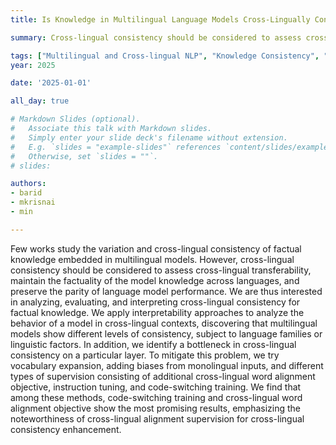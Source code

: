 ```yaml
---
title: Is Knowledge in Multilingual Language Models Cross-Lingually Consistent?

summary: Cross-lingual consistency should be considered to assess cross-lingual transferability, maintain the factuality of the model knowledge across languages, and preserve the parity of language model performance. Inspired by the classic linguistic theory that the reference of a sentence is its truth value,  we evaluate cross-lingual consistency for factual knowledge by substituting an entity with an equivalent one in other languages that shares the same reference.

tags: ["Multilingual and Cross-lingual NLP", "Knowledge Consistency", "Code-switching", "Model Parity and Consistency"]
year: 2025

date: '2025-01-01'

all_day: true

# Markdown Slides (optional).
#   Associate this talk with Markdown slides.
#   Simply enter your slide deck's filename without extension.
#   E.g. `slides = "example-slides"` references `content/slides/example-slides.md`.
#   Otherwise, set `slides = ""`.
# slides:

authors:
- barid
- mkrisnai
- min

---
```

Few works study the variation and cross-lingual consistency of factual knowledge embedded in multilingual models. However, cross-lingual consistency should be considered to assess cross-lingual transferability, maintain the factuality of the model knowledge across languages, and preserve the parity of language model performance. We are thus interested in analyzing, evaluating, and interpreting cross-lingual consistency for factual knowledge. We apply interpretability approaches to analyze the behavior of a model in cross-lingual contexts, discovering that multilingual models show different levels of consistency, subject to language families or linguistic factors. In addition, we identify a bottleneck in cross-lingual consistency on a particular layer. To mitigate this problem, we try vocabulary expansion, adding biases from monolingual inputs, and different types of supervision consisting of additional cross-lingual word alignment objective, instruction tuning, and code-switching training. We find that among these methods, code-switching training and cross-lingual word alignment objective show the most promising results, emphasizing the noteworthiness of cross-lingual alignment supervision for cross-lingual consistency enhancement.
